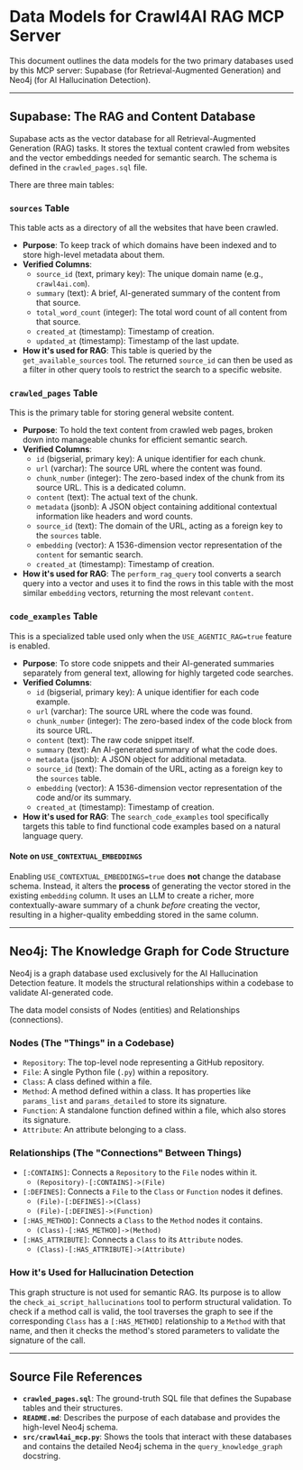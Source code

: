 # Data Models for Crawl4AI RAG MCP Server

This document outlines the data models for the two primary databases used by this MCP server: Supabase (for Retrieval-Augmented Generation) and Neo4j (for AI Hallucination Detection).

---

## Supabase: The RAG and Content Database

Supabase acts as the vector database for all Retrieval-Augmented Generation (RAG) tasks. It stores the textual content crawled from websites and the vector embeddings needed for semantic search. The schema is defined in the `crawled_pages.sql` file.

There are three main tables:

### `sources` Table

This table acts as a directory of all the websites that have been crawled.

*   **Purpose**: To keep track of which domains have been indexed and to store high-level metadata about them.
*   **Verified Columns**:
    *   `source_id` (text, primary key): The unique domain name (e.g., `crawl4ai.com`).
    *   `summary` (text): A brief, AI-generated summary of the content from that source.
    *   `total_word_count` (integer): The total word count of all content from that source.
    *   `created_at` (timestamp): Timestamp of creation.
    *   `updated_at` (timestamp): Timestamp of the last update.
*   **How it's used for RAG**: This table is queried by the `get_available_sources` tool. The returned `source_id` can then be used as a filter in other query tools to restrict the search to a specific website.

### `crawled_pages` Table

This is the primary table for storing general website content.

*   **Purpose**: To hold the text content from crawled web pages, broken down into manageable chunks for efficient semantic search.
*   **Verified Columns**:
    *   `id` (bigserial, primary key): A unique identifier for each chunk.
    *   `url` (varchar): The source URL where the content was found.
    *   `chunk_number` (integer): The zero-based index of the chunk from its source URL. This is a dedicated column.
    *   `content` (text): The actual text of the chunk.
    *   `metadata` (jsonb): A JSON object containing additional contextual information like headers and word counts.
    *   `source_id` (text): The domain of the URL, acting as a foreign key to the `sources` table.
    *   `embedding` (vector): A 1536-dimension vector representation of the `content` for semantic search.
    *   `created_at` (timestamp): Timestamp of creation.
*   **How it's used for RAG**: The `perform_rag_query` tool converts a search query into a vector and uses it to find the rows in this table with the most similar `embedding` vectors, returning the most relevant `content`.

### `code_examples` Table

This is a specialized table used only when the `USE_AGENTIC_RAG=true` feature is enabled.

*   **Purpose**: To store code snippets and their AI-generated summaries separately from general text, allowing for highly targeted code searches.
*   **Verified Columns**:
    *   `id` (bigserial, primary key): A unique identifier for each code example.
    *   `url` (varchar): The source URL where the code was found.
    *   `chunk_number` (integer): The zero-based index of the code block from its source URL.
    *   `content` (text): The raw code snippet itself.
    *   `summary` (text): An AI-generated summary of what the code does.
    *   `metadata` (jsonb): A JSON object for additional metadata.
    *   `source_id` (text): The domain of the URL, acting as a foreign key to the `sources` table.
    *   `embedding` (vector): A 1536-dimension vector representation of the code and/or its summary.
    *   `created_at` (timestamp): Timestamp of creation.
*   **How it's used for RAG**: The `search_code_examples` tool specifically targets this table to find functional code examples based on a natural language query.

#### Note on `USE_CONTEXTUAL_EMBEDDINGS`

Enabling `USE_CONTEXTUAL_EMBEDDINGS=true` does **not** change the database schema. Instead, it alters the **process** of generating the vector stored in the existing `embedding` column. It uses an LLM to create a richer, more contextually-aware summary of a chunk *before* creating the vector, resulting in a higher-quality embedding stored in the same column.

---

## Neo4j: The Knowledge Graph for Code Structure

Neo4j is a graph database used exclusively for the AI Hallucination Detection feature. It models the structural relationships within a codebase to validate AI-generated code.

The data model consists of Nodes (entities) and Relationships (connections).

### Nodes (The "Things" in a Codebase)

*   `Repository`: The top-level node representing a GitHub repository.
*   `File`: A single Python file (`.py`) within a repository.
*   `Class`: A class defined within a file.
*   `Method`: A method defined within a class. It has properties like `params_list` and `params_detailed` to store its signature.
*   `Function`: A standalone function defined within a file, which also stores its signature.
*   `Attribute`: An attribute belonging to a class.

### Relationships (The "Connections" Between Things)

*   `[:CONTAINS]`: Connects a `Repository` to the `File` nodes within it.
    *   `(Repository)-[:CONTAINS]->(File)`
*   `[:DEFINES]`: Connects a `File` to the `Class` or `Function` nodes it defines.
    *   `(File)-[:DEFINES]->(Class)`
    *   `(File)-[:DEFINES]->(Function)`
*   `[:HAS_METHOD]`: Connects a `Class` to the `Method` nodes it contains.
    *   `(Class)-[:HAS_METHOD]->(Method)`
*   `[:HAS_ATTRIBUTE]`: Connects a `Class` to its `Attribute` nodes.
    *   `(Class)-[:HAS_ATTRIBUTE]->(Attribute)`

### How it's Used for Hallucination Detection

This graph structure is not used for semantic RAG. Its purpose is to allow the `check_ai_script_hallucinations` tool to perform structural validation. To check if a method call is valid, the tool traverses the graph to see if the corresponding `Class` has a `[:HAS_METHOD]` relationship to a `Method` with that name, and then it checks the method's stored parameters to validate the signature of the call.

---

## Source File References

*   **`crawled_pages.sql`**: The ground-truth SQL file that defines the Supabase tables and their structures.
*   **`README.md`**: Describes the purpose of each database and provides the high-level Neo4j schema.
*   **`src/crawl4ai_mcp.py`**: Shows the tools that interact with these databases and contains the detailed Neo4j schema in the `query_knowledge_graph` docstring.